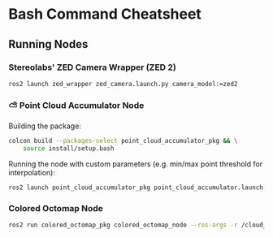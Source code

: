 # Bash Command Cheatsheet

## Running Nodes

### Stereolabs' ZED Camera Wrapper (ZED 2)
```bash
ros2 launch zed_wrapper zed_camera.launch.py camera_model:=zed2
```

### ⛅ Point Cloud Accumulator Node
Building the package:
```bash
colcon build --packages-select point_cloud_accumulator_pkg && \
    source install/setup.bash
```

Running the node with custom parameters (e.g. min/max point threshold for interpolation):
```bash
ros2 launch point_cloud_accumulator_pkg point_cloud_accumulator.launch.py min_points_thr:=1000 max_points_thr:=100000 enable_logging:=false --log-level WARN
```

### Colored Octomap Node
```bash
ros2 run colored_octomap_pkg colored_octomap_node --ros-args -r /cloud_in:=/accumulator/cloud_frame -p resolution_m:=0.05 -p timer_period_seconds:=0 -p savefolder:=/root/ros2_ws/src/artifacts/ -p savefile:=colored_octomap
```
